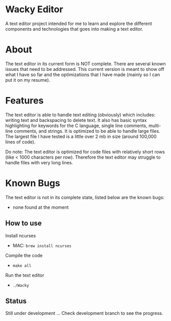 # Wacky Editor
A text editor project intended for me to
learn and explore the different components
and technologies that goes into making a
text editor.

# About
The text editor in its current form is NOT complete.
There are several known issues that need to be addressed.
This current version is meant to show off what I have so far
and the optimizations that I have made (mainly so I can put
it on my resume).

# Features
The text editor is able to handle text editing (obviously) which includes:
writing text and backspacing to delete text. It also has basic syntax highlighting
for keywords for the C language, single line comments, multi-line comments, and strings.
It is optimized to be able to handle large files. The largest file I have tested is
a little over 2 mb in size (around 100,000 lines of code).

Do note: The text editor is optimized for code files with relatively short rows
(like < 1000 characters per row). Therefore the text editor may struggle to handle
files with very long lines.

# Known Bugs
The text editor is not in its complete state, listed below are the known bugs:
 - none found at the moment

## How to use
Install ncurses
 - MAC: `brew install ncurses`

Compile the code
 - `make all`

Run the text editor
 - `./Wacky`

## Status
Still under development ...
Check development branch to see the progress.
